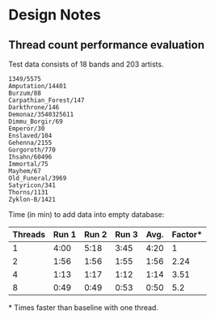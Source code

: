 # Design Notes

## Thread count performance evaluation

Test data consists of 18 bands and 203 artists.

    1349/5575
    Amputation/14401
    Burzum/88
    Carpathian_Forest/147
    Darkthrone/146
    Demonaz/3540325611
    Dimmu_Borgir/69
    Emperor/30
    Enslaved/104
    Gehenna/2155
    Gorgoroth/770
    Ihsahn/60496
    Immortal/75
    Mayhem/67
    Old_Funeral/3969
    Satyricon/341
    Thorns/1131
    Zyklon-B/1421
    
Time (in min) to add data into empty database:

|Threads|Run 1|Run 2|Run 3|Avg.|Factor*|
|---|---|---|---|---|---|
|1|4:00|5:18|3:45|4:20|1|
|2|1:56|1:56|1:55|1:56|2.24|
|4|1:13|1:17|1:12|1:14|3.51|
|8|0:49|0:49|0:53|0:50|5.2|

\* Times faster than baseline with one thread.
    